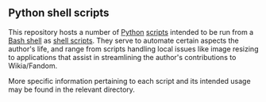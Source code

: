 ## Python shell scripts ##

This repository hosts a number of [Python](https://en.wikipedia.org/wiki/Python_(programming_language)) [scripts](https://en.wikipedia.org/wiki/Scripting_language) intended to be run from a [Bash shell](https://en.wikipedia.org/wiki/Bash_(Unix_shell)) as [shell scripts](https://en.wikipedia.org/wiki/Shell_script). They serve to automate certain aspects the author's life, and range from scripts handling local issues like image resizing to applications that assist in streamlining the author's contributions to Wikia/Fandom.

More specific information pertaining to each script and its intended usage may be found in the relevant directory.